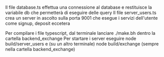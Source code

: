 Il file database.ts effettua una connessione al database e restituisce la variabile db che permetterà di eseguire delle query
Il file server_users.ts crea un server in ascolto sulla porta 9001 che esegue i servizi dell'utente come signup, deposit eccetera

Per compilare i file typescript, dal terminale lanciare ./make.bh dentro la cartella backend_exchange
Per startare i server eseguire node build/server_users e (su un altro terminale) node build/exchange (sempre nella cartella backend_exchange)
